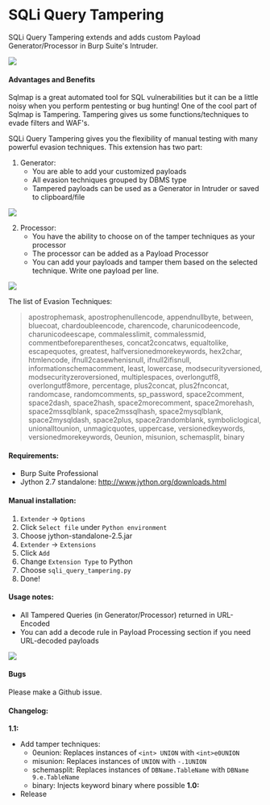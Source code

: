 SQLi Query Tampering
==================
SQLi Query Tampering extends and adds custom Payload Generator/Processor in 
Burp Suite's Intruder. 

![](img/intruder.png)

#### Advantages and Benefits
Sqlmap is a great automated tool for SQL vulnerabilities but it can be a little
noisy when you perform pentesting or bug hunting!
One of the cool part of Sqlmap is Tampering. Tampering gives us some
functions/techniques to evade filters and WAF's.

SQLi Query Tampering gives you the flexibility of manual testing with many powerful
evasion techniques. This extension has two part:

1. Generator: 
   - You are able to add your customized payloads
   - All evasion techniques grouped by DBMS type
   - Tampered payloads can be used as a Generator in Intruder or saved to clipboard/file

![](img/generator.png)

2. Processor: 
   - You have the ability to choose on of the tamper techniques as your processor
   - The processor can be added as a Payload Processor
   - You can add your payloads and tamper them based on the selected technique. Write one payload per line.

![](img/processor.png)

The list of Evasion Techniques:

> apostrophemask, apostrophenullencode, appendnullbyte, between, bluecoat, 
> chardoubleencode, charencode, charunicodeencode, charunicodeescape, commalesslimit,
> commalessmid, commentbeforeparentheses, concat2concatws, equaltolike, escapequotes,
> greatest, halfversionedmorekeywords, hex2char, htmlencode, ifnull2casewhenisnull,
> ifnull2ifisnull, informationschemacomment, least, lowercase, modsecurityversioned,
> modsecurityzeroversioned, multiplespaces, overlongutf8, overlongutf8more, 
> percentage, plus2concat, plus2fnconcat, randomcase, randomcomments, sp_password, 
> space2comment, space2dash, space2hash, space2morecomment, space2morehash, 
> space2mssqlblank, space2mssqlhash, space2mysqlblank, space2mysqldash, space2plus, 
> space2randomblank, symboliclogical, unionalltounion, unmagicquotes, uppercase, 
> versionedkeywords, versionedmorekeywords, 0eunion, misunion, schemasplit, binary

#### Requirements:
- Burp Suite Professional
- Jython 2.7 standalone: http://www.jython.org/downloads.html

#### Manual installation:

1. `Extender` -> `Options`
2. Click `Select file` under `Python environment`
3. Choose jython-standalone-2.5.jar
4. `Extender` -> `Extensions`
5. Click `Add`
6. Change `Extension Type` to Python
7. Choose `sqli_query_tampering.py`
8. Done!

#### Usage notes:
- All Tampered Queries (in Generator/Processor) returned in URL-Encoded
- You can add a decode rule in Payload Processing section if you need URL-decoded payloads

![](img/url-decod.png)

#### Bugs
Please make a Github issue.

#### Changelog:
**1.1:**
  - Add tamper techniques:
    - 0eunion: Replaces instances of `<int> UNION` with `<int>e0UNION`
    - misunion: Replaces instances of `UNION` with `-.1UNION`
    - schemasplit: Replaces instances of `DBName.TableName`  with `DBName 9.e.TableName`
    - binary: Injects keyword binary where possible
**1.0:**
  - Release
